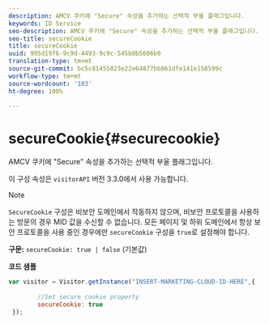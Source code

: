 ```yaml
---
description: AMCV 쿠키에 "Secure" 속성을 추가하는 선택적 부울 플래그입니다.
keywords: ID Service
seo-description: AMCV 쿠키에 "Secure" 속성을 추가하는 선택적 부울 플래그입니다.
seo-title: secureCookie
title: secureCookie
uuid: 995d19f6-9c9d-4493-9c9c-545b0b5696b0
translation-type: tm+mt
source-git-commit: bc5c81455023e22e64877bb861dfe141e158599c
workflow-type: tm+mt
source-wordcount: '103'
ht-degree: 100%

---
```



# secureCookie{#securecookie}

AMCV 쿠키에 &quot;Secure&quot; 속성을 추가하는 선택적 부울 플래그입니다.

이 구성 속성은 `visitorAPI` 버전 3.3.0에서 사용 가능합니다.

>[!NOTE]
>
>`SecureCookie` 구성은 비보안 도메인에서 작동하지 않으며, 비보안 프로토콜을 사용하는 방문의 경우 MID 값을 수신할 수 없습니다. 모든 페이지 및 하위 도메인에서 항상 보안 프로토콜을 사용 중인 경우에만 `secureCookie` 구성을 `true`로 설정해야 합니다.

**구문:** `secureCookie: true | false` (기본값)

**코드 샘플**

```js
var visitor = Visitor.getInstance("INSERT-MARKETING-CLOUD-ID-HERE",{ 
 
        //Set secure cookie property 
        secureCookie: true 
 });
```

